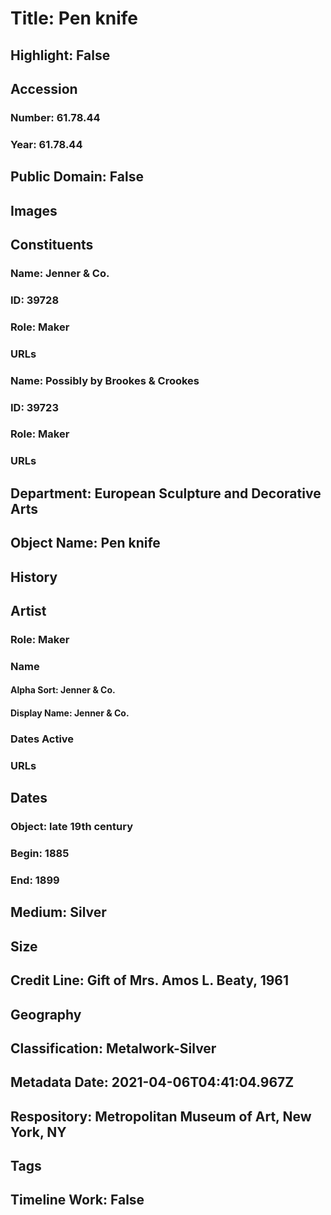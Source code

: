 # Title: Pen knife
## Highlight: False
## Accession
### Number: 61.78.44
### Year: 61.78.44
## Public Domain: False
## Images
## Constituents
### Name: Jenner &amp; Co.
### ID: 39728
### Role: Maker
### URLs
### Name: Possibly by Brookes &amp; Crookes
### ID: 39723
### Role: Maker
### URLs
## Department: European Sculpture and Decorative Arts
## Object Name: Pen knife
## History
## Artist
### Role: Maker
### Name
#### Alpha Sort: Jenner & Co.
#### Display Name: Jenner & Co.
### Dates Active
### URLs
## Dates
### Object: late 19th century
### Begin: 1885
### End: 1899
## Medium: Silver
## Size
## Credit Line: Gift of Mrs. Amos L. Beaty, 1961
## Geography
## Classification: Metalwork-Silver
## Metadata Date: 2021-04-06T04:41:04.967Z
## Respository: Metropolitan Museum of Art, New York, NY
## Tags
## Timeline Work: False